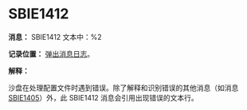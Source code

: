 # SBIE1412

**消息：** SBIE1412 文本中：%2

**记录位置：** [弹出消息日志](PopupMessageLog.md)。

**解释：**

沙盘在处理配置文件时遇到错误。除了解释和识别错误的其他消息（如消息 [SBIE1405](SBIE1405.md)）外，此 SBIE1412 消息会引用出现错误的文本行。
